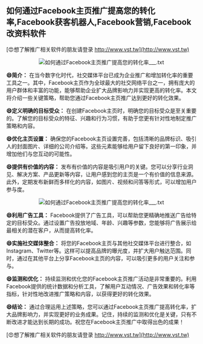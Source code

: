 ## **如何通过Facebook主页推广提高您的转化率,Facebook获客机器人,Facebook营销,Facebook改资料软件**

[😍想了解推广相关软件的朋友请登录 http://www.vst.tw](http://www.vst.tw)

 <center><img src="https://vst.tw/MP4/tuiguang/png/0.png" alt="如何通过Facebook主页推广提高您的转化率___.txt"></center>

**😄简介：**
在当今数字化时代，社交媒体平台已成为企业推广和增加转化率的重要工具之一。其中，Facebook主页作为全球最大的社交网络平台之一，拥有庞大的用户群体和丰富的功能，能够帮助企业扩大品牌影响力并实现更高的转化率。本文将介绍一些关键策略，帮助您通过Facebook主页推广达到更好的转化效果。

**😄定义明确的目标受众：**
在创建Facebook主页时，明确您的目标受众是至关重要的。了解您的目标受众的特征、兴趣和行为习惯，有助于您更有针对性地制定推广策略和内容。

**😄优化主页设置：**
确保您的Facebook主页设置完善，包括清晰的品牌标识、吸引人的封面图片、详细的公司介绍等。这些元素能够给用户留下良好的第一印象，并增加他们与您互动的可能性。

**😄提供有价值的内容：**
发布有价值的内容是吸引用户的关键。您可以分享行业洞见、解决方案、产品更新等内容，让用户感到您的主页是一个有价值的信息来源。此外，定期发布新鲜而多样化的内容，如图片、视频和问答等形式，可以增加用户参与度。

 <center><img src="https://vst.tw/MP4/tuiguang/png/7.png" alt="如何通过Facebook主页推广提高您的转化率___.txt"></center>

**😄利用广告工具：**
Facebook提供了广告工具，可以帮助您更精确地推送广告给特定的目标受众。通过设置广告投放地域、年龄、兴趣等参数，您能够将广告展示给最相关的潜在客户，从而提高转化率。

**😄实施社交媒体整合：**
将您的Facebook主页与其他社交媒体平台进行整合，如Instagram、Twitter等。这样可以提高品牌的曝光度，并扩大用户触达范围。同时，通过在其他平台上分享Facebook主页的内容，可以吸引更多的用户关注和参与。

**😄监测和优化：**
持续监测和优化您的Facebook主页推广活动是非常重要的。利用Facebook提供的统计数据和分析工具，了解用户互动情况、广告效果和转化率等指标，针对性地改进推广策略和内容，以获得更好的转化效果。

**😄结论：**
通过合理运用上述策略，您可以通过Facebook主页推广提高转化率，扩大品牌影响力，并实现更好的业务成果。记住，持续的监测和优化是关键，只有不断改进才能达到长期的成功。祝您在Facebook主页推广中取得出色的成果！

[😍想了解推广相关软件的朋友请登录 http://www.vst.tw](http://www.vst.tw)



